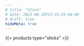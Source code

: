 ```yaml
---
# title: "Store"
# date: 2023-08-18T23:25:35-04:00
# draft: true
hideMeta: true
---
```


{{< products type="sticks" >}}
